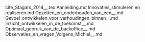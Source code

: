 cite_Stagars_2014__.tex
Aanleiding.md
Innovaties_stimuleren en realiseren.md
Opzetten_en_onderhouden_van_een__.md
Gevoel_ontwikkelen_voor_verhoudingen_binnen__.md
Inzicht_ontwikkelen_in_de_toekomst__.md
Optimaal_gebruik_van_de_backoffice__.md
Observaties_en_vragen_Volgens_Michiel__.md
